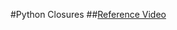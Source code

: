 #Python Closures
##[Reference Video](https://drive.google.com/file/d/1V5g_7WPOnqLpvaLrf6zzb3_HeNjP1Wo_/view?usp=sharing)
